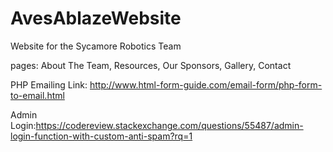 # AvesAblazeWebsite
Website for the Sycamore Robotics Team

pages: About The Team, Resources, Our Sponsors, Gallery, Contact

PHP Emailing Link:
http://www.html-form-guide.com/email-form/php-form-to-email.html

Admin Login:https://codereview.stackexchange.com/questions/55487/admin-login-function-with-custom-anti-spam?rq=1
